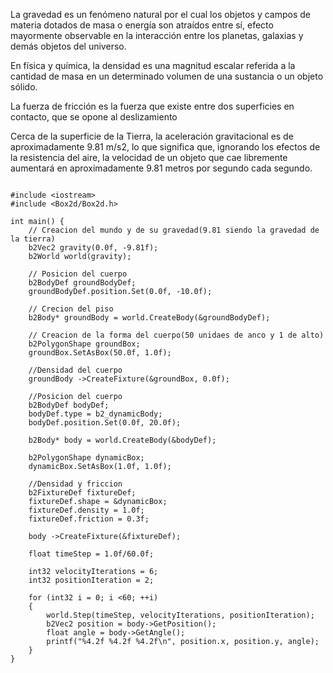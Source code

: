 La gravedad es un fenómeno natural por el cual los objetos y campos de materia dotados de masa o energía son atraídos entre sí, efecto mayormente observable en la interacción entre los planetas, galaxias y demás objetos del universo.

En física y química, la densidad es una magnitud escalar referida a la cantidad de masa en un determinado volumen de una sustancia o un objeto sólido.

La fuerza de fricción es la fuerza que existe entre dos superficies en contacto, que se opone al deslizamiento

 Cerca de la superficie de la Tierra, la aceleración gravitacional es de aproximadamente 9.81 m/s2, lo que significa que, ignorando los efectos de la resistencia del aire, la velocidad de un objeto que cae libremente aumentará en aproximadamente 9.81 metros por segundo cada segundo.


```

#include <iostream>
#include <Box2d/Box2d.h>

int main() {
    // Creacion del mundo y de su gravedad(9.81 siendo la gravedad de la tierra)
    b2Vec2 gravity(0.0f, -9.81f);
    b2World world(gravity);

    // Posicion del cuerpo
    b2BodyDef groundBodyDef;
    groundBodyDef.position.Set(0.0f, -10.0f);

    // Crecion del piso
    b2Body* groundBody = world.CreateBody(&groundBodyDef);

    // Creacion de la forma del cuerpo(50 unidaes de anco y 1 de alto)
    b2PolygonShape groundBox;
    groundBox.SetAsBox(50.0f, 1.0f);

	//Densidad del cuerpo
    groundBody ->CreateFixture(&groundBox, 0.0f);

	//Posicion del cuerpo
    b2BodyDef bodyDef;
    bodyDef.type = b2_dynamicBody;
    bodyDef.position.Set(0.0f, 20.0f);

    b2Body* body = world.CreateBody(&bodyDef);

    b2PolygonShape dynamicBox;
    dynamicBox.SetAsBox(1.0f, 1.0f);

	//Densidad y friccion
    b2FixtureDef fixtureDef;
    fixtureDef.shape = &dynamicBox;
    fixtureDef.density = 1.0f;
    fixtureDef.friction = 0.3f;

    body ->CreateFixture(&fixtureDef);

    float timeStep = 1.0f/60.0f;

    int32 velocityIterations = 6;
    int32 positionIteration = 2;

    for (int32 i = 0; i <60; ++i)
    {
        world.Step(timeStep, velocityIterations, positionIteration);
        b2Vec2 position = body->GetPosition();
        float angle = body->GetAngle();
        printf("%4.2f %4.2f %4.2f\n", position.x, position.y, angle);
    }
}
```
